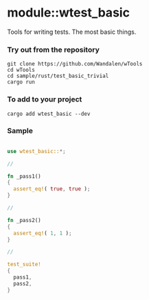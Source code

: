 # module::wtest_basic

Tools for writing tests. The most basic things.

### Try out from the repository

``` shell test
git clone https://github.com/Wandalen/wTools
cd wTools
cd sample/rust/test_basic_trivial
cargo run
```

### To add to your project

```
cargo add wtest_basic --dev
```

### Sample

``` rust

use wtest_basic::*;

//

fn _pass1()
{
  assert_eq!( true, true );
}

//

fn _pass2()
{
  assert_eq!( 1, 1 );
}

//

test_suite!
{
  pass1,
  pass2,
}

```
